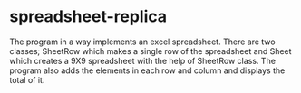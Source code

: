 # spreadsheet-replica
The program in a way implements an excel spreadsheet. There are two classes; 
SheetRow which makes a single row of the spreadsheet and Sheet which creates
a 9X9 spreadsheet with the help of SheetRow class. The program also adds the
elements in each row and column and displays the total of it. 
